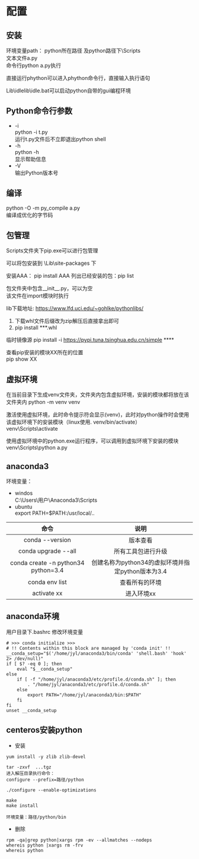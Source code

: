 # 配置

## 安装

环境变量path：  python所在路径 及python路径下\Scripts  
文本文件a.py  
命令行python a.py执行  

直接运行phython可以进入phython命令行，直接输入执行语句  

Lib\idlelib\idle.bat可以启动python自带的gui编程环境

## Python命令行参数  

+ -i  
 python  -i  t.py  
 运行t.py文件后不立即退出python shell
+ -h  
 python  -h  
 显示帮助信息
+ -V  
 输出Python版本号

## 编译

python -O -m py_compile a.py  
编译成优化的字节码

## 包管理

Scripts文件夹下pip.exe可以进行包管理
  
可以将包安装到  \Lib\site-packages 下  

安装AAA： pip install AAA
 列出已经安装的包：pip list

包文件夹中包含__init__.py，可以为空  
该文件在import模块时执行

lib下载地址:
https://www.lfd.uci.edu/~gohlke/pythonlibs/

1. 下载whl文件后缀改为zip解压后直接拿出即可
2. pip install ***.whl

临时镜像源
pip install  -i  https://pypi.tuna.tsinghua.edu.cn/simple   ****

查看pip安装的模块XX所在的位置  
pip show XX

## 虚拟环境

在当前目录下生成venv文件夹，文件夹内包含虚拟环境，安装的模块都将放在该文件夹内
python -m venv venv  

激活使用虚拟环境，此时命令提示符会显示(venv)，此时对python操作时会使用该虚拟环境下的安装模块（linux使用. venv/bin/activate）  
venv\Scripts\activate  

使用虚拟环境中的python.exe运行程序，可以调用到虚拟环境下安装的模块  
venv\Scripts\python  a.py  

## anaconda3

环境变量：  

+ windos  
  C:\Users\用户\Anaconda3\Scripts
+ ubuntu  
  export PATH=$PATH:/usr/local/..

| 命令                                  |  说明                                           |
| :-:                                   |  :-:                                           |  
|conda --version                        |  版本查看                                       |
|conda upgrade --all                    |  所有工具包进行升级                               |
|conda  create -n python34  python=3.4  |  创建名称为python34的虚拟环境并指定python版本为3.4 |
|conda env list                         |  查看所有的环境                                   |
|activate xx                            |  进入环境xx                                      |

## anaconda环境

用户目录下.bashrc 修改环境变量

```
# >>> conda initialize >>>
# !! Contents within this block are managed by 'conda init' !!
__conda_setup="$('/home/jyl/anaconda3/bin/conda' 'shell.bash' 'hook' 2> /dev/null)"
if [ $? -eq 0 ]; then
    eval "$__conda_setup"
else
    if [ -f "/home/jyl/anaconda3/etc/profile.d/conda.sh" ]; then
        . "/home/jyl/anaconda3/etc/profile.d/conda.sh"
    else
        export PATH="/home/jyl/anaconda3/bin:$PATH"
    fi
fi
unset __conda_setup
```

## centeros安装python

+ 安装

```
yum install -y zlib zlib-devel

tar -zxvf  ...tgz
进入解压目录执行命令：
configure --prefix=路径/python

./configure --enable-optimizations

make
make install

环境变量：路径/python/bin
```

+ 删除

```
rpm -qa|grep python|xargs rpm -ev --allmatches --nodeps
whereis python |xargs rm -frv
whereis python
```